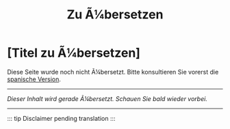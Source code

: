 ﻿---
title: [Zu Ã¼bersetzen]
---

<!-- TODO: translation missing - German version -->

# [Titel zu Ã¼bersetzen]

Diese Seite wurde noch nicht Ã¼bersetzt. Bitte konsultieren Sie vorerst die [spanische Version](/es/mitos-relaciones).

---

*Dieser Inhalt wird gerade Ã¼bersetzt. Schauen Sie bald wieder vorbei.*

---

::: tip
Disclaimer pending translation
:::
